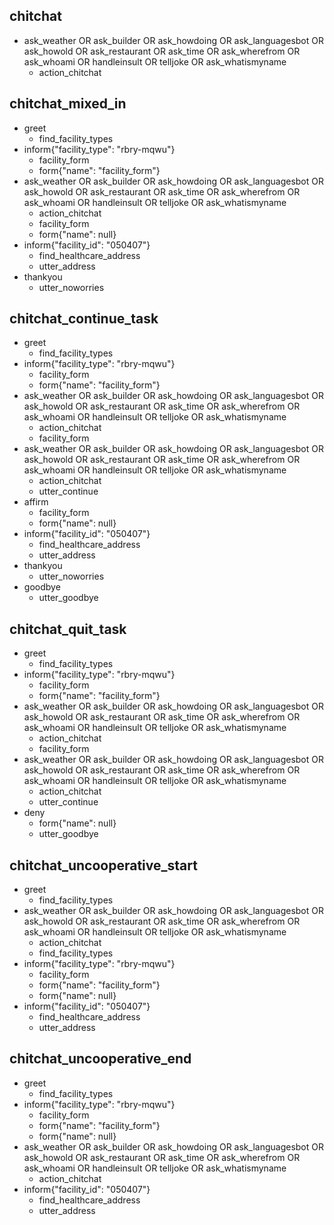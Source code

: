 ## chitchat
* ask_weather OR ask_builder OR ask_howdoing OR ask_languagesbot OR ask_howold OR ask_restaurant OR ask_time OR ask_wherefrom OR ask_whoami OR handleinsult OR telljoke OR ask_whatismyname
    - action_chitchat

## chitchat_mixed_in
* greet
    - find_facility_types
* inform{"facility_type": "rbry-mqwu"}
    - facility_form
    - form{"name": "facility_form"}
* ask_weather OR ask_builder OR ask_howdoing OR ask_languagesbot OR ask_howold OR ask_restaurant OR ask_time OR ask_wherefrom OR ask_whoami OR handleinsult OR telljoke OR ask_whatismyname
    - action_chitchat
    - facility_form
    - form{"name": null}
* inform{"facility_id": "050407"}
    - find_healthcare_address
    - utter_address
* thankyou
    - utter_noworries

## chitchat_continue_task
* greet
    - find_facility_types
* inform{"facility_type": "rbry-mqwu"}
    - facility_form
    - form{"name": "facility_form"}
* ask_weather OR ask_builder OR ask_howdoing OR ask_languagesbot OR ask_howold OR ask_restaurant OR ask_time OR ask_wherefrom OR ask_whoami OR handleinsult OR telljoke OR ask_whatismyname
    - action_chitchat
    - facility_form
* ask_weather OR ask_builder OR ask_howdoing OR ask_languagesbot OR ask_howold OR ask_restaurant OR ask_time OR ask_wherefrom OR ask_whoami OR handleinsult OR telljoke OR ask_whatismyname
    - action_chitchat
    - utter_continue  
* affirm
    - facility_form
    - form{"name": null}
* inform{"facility_id": "050407"}
    - find_healthcare_address
    - utter_address
* thankyou
    - utter_noworries
* goodbye
    - utter_goodbye

## chitchat_quit_task
* greet
    - find_facility_types
* inform{"facility_type": "rbry-mqwu"}
    - facility_form
    - form{"name": "facility_form"}
* ask_weather OR ask_builder OR ask_howdoing OR ask_languagesbot OR ask_howold OR ask_restaurant OR ask_time OR ask_wherefrom OR ask_whoami OR handleinsult OR telljoke OR ask_whatismyname
    - action_chitchat
    - facility_form
* ask_weather OR ask_builder OR ask_howdoing OR ask_languagesbot OR ask_howold OR ask_restaurant OR ask_time OR ask_wherefrom OR ask_whoami OR handleinsult OR telljoke OR ask_whatismyname
    - action_chitchat
    - utter_continue  
* deny
    - form{"name": null}
    - utter_goodbye

## chitchat_uncooperative_start
* greet
    - find_facility_types
* ask_weather OR ask_builder OR ask_howdoing OR ask_languagesbot OR ask_howold OR ask_restaurant OR ask_time OR ask_wherefrom OR ask_whoami OR handleinsult OR telljoke OR ask_whatismyname
    - action_chitchat
    - find_facility_types
* inform{"facility_type": "rbry-mqwu"}
    - facility_form
    - form{"name": "facility_form"}
    - form{"name": null}
* inform{"facility_id": "050407"}
    - find_healthcare_address
    - utter_address

## chitchat_uncooperative_end
* greet
    - find_facility_types
* inform{"facility_type": "rbry-mqwu"}
    - facility_form
    - form{"name": "facility_form"}
    - form{"name": null}
* ask_weather OR ask_builder OR ask_howdoing OR ask_languagesbot OR ask_howold OR ask_restaurant OR ask_time OR ask_wherefrom OR ask_whoami OR handleinsult OR telljoke OR ask_whatismyname
    - action_chitchat
* inform{"facility_id": "050407"}
    - find_healthcare_address
    - utter_address
